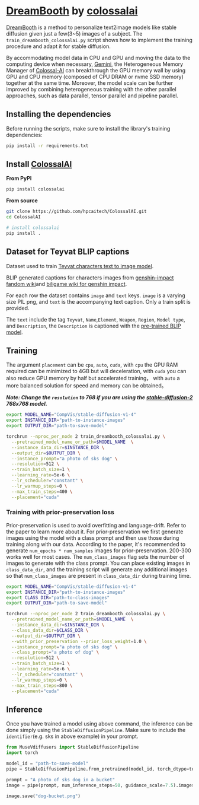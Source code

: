 # [DreamBooth](https://github.com/huggingface/diffusers/tree/main/examples/dreambooth) by [colossalai](https://github.com/hpcaitech/ColossalAI.git)

[DreamBooth](https://arxiv.org/abs/2208.12242) is a method to personalize text2image models like stable diffusion given just a few(3~5) images of a subject.
The `train_dreambooth_colossalai.py` script shows how to implement the training procedure and adapt it for stable diffusion.

By accommodating model data in CPU and GPU and moving the data to the computing device when necessary, [Gemini](https://www.colossalai.org/docs/advanced_tutorials/meet_gemini), the Heterogeneous Memory Manager of [Colossal-AI](https://github.com/hpcaitech/ColossalAI) can breakthrough the GPU memory wall by using GPU and CPU memory (composed of CPU DRAM or nvme SSD memory) together at the same time. Moreover, the model scale can be further improved by combining heterogeneous training with the other parallel approaches, such as data parallel, tensor parallel and pipeline parallel.

## Installing the dependencies

Before running the scripts, make sure to install the library's training dependencies:

```bash
pip install -r requirements.txt
```

## Install [ColossalAI](https://github.com/hpcaitech/ColossalAI.git)

**From PyPI**
```bash
pip install colossalai
```

**From source**

```bash
git clone https://github.com/hpcaitech/ColossalAI.git
cd ColossalAI

# install colossalai
pip install .
```

## Dataset for Teyvat BLIP captions
Dataset used to train [Teyvat characters text to image model](https://github.com/hpcaitech/ColossalAI/tree/main/examples/images/diffusion).

BLIP generated captions for characters images from [genshin-impact fandom wiki](https://genshin-impact.fandom.com/wiki/Character#Playable_Characters)and [biligame wiki for genshin impact](https://wiki.biligame.com/ys/%E8%A7%92%E8%89%B2).

For each row the dataset contains `image` and `text` keys. `image` is a varying size PIL png, and `text` is the accompanying text caption. Only a train split is provided.

The `text` include the tag `Teyvat`, `Name`,`Element`, `Weapon`, `Region`, `Model type`, and `Description`, the `Description` is captioned with the [pre-trained BLIP model](https://github.com/salesforce/BLIP).

## Training

The argument `placement` can be `cpu`, `auto`, `cuda`, with `cpu` the GPU RAM required can be minimized to 4GB but will deceleration, with `cuda` you can also reduce GPU memory by half but accelerated training， with `auto` a more balanced solution for speed and memory can be obtained。

**___Note: Change the `resolution` to 768 if you are using the [stable-diffusion-2](https://huggingface.co/stabilityai/stable-diffusion-2) 768x768 model.___**

```bash
export MODEL_NAME="CompVis/stable-diffusion-v1-4"
export INSTANCE_DIR="path-to-instance-images"
export OUTPUT_DIR="path-to-save-model"

torchrun --nproc_per_node 2 train_dreambooth_colossalai.py \
  --pretrained_model_name_or_path=$MODEL_NAME  \
  --instance_data_dir=$INSTANCE_DIR \
  --output_dir=$OUTPUT_DIR \
  --instance_prompt="a photo of sks dog" \
  --resolution=512 \
  --train_batch_size=1 \
  --learning_rate=5e-6 \
  --lr_scheduler="constant" \
  --lr_warmup_steps=0 \
  --max_train_steps=400 \
  --placement="cuda"
```


### Training with prior-preservation loss

Prior-preservation is used to avoid overfitting and language-drift. Refer to the paper to learn more about it. For prior-preservation we first generate images using the model with a class prompt and then use those during training along with our data.
According to the paper, it's recommended to generate `num_epochs * num_samples` images for prior-preservation. 200-300 works well for most cases. The `num_class_images` flag sets the number of images to generate with the class prompt. You can place existing images in `class_data_dir`, and the training script will generate any additional images so that `num_class_images` are present in `class_data_dir` during training time.

```bash
export MODEL_NAME="CompVis/stable-diffusion-v1-4"
export INSTANCE_DIR="path-to-instance-images"
export CLASS_DIR="path-to-class-images"
export OUTPUT_DIR="path-to-save-model"

torchrun --nproc_per_node 2 train_dreambooth_colossalai.py \
  --pretrained_model_name_or_path=$MODEL_NAME  \
  --instance_data_dir=$INSTANCE_DIR \
  --class_data_dir=$CLASS_DIR \
  --output_dir=$OUTPUT_DIR \
  --with_prior_preservation --prior_loss_weight=1.0 \
  --instance_prompt="a photo of sks dog" \
  --class_prompt="a photo of dog" \
  --resolution=512 \
  --train_batch_size=1 \
  --learning_rate=5e-6 \
  --lr_scheduler="constant" \
  --lr_warmup_steps=0 \
  --max_train_steps=800 \
  --placement="cuda"
```

## Inference

Once you have trained a model using above command, the inference can be done simply using the `StableDiffusionPipeline`. Make sure to include the `identifier`(e.g. sks in above example) in your prompt.

```python
from MuseVdiffusers import StableDiffusionPipeline
import torch

model_id = "path-to-save-model"
pipe = StableDiffusionPipeline.from_pretrained(model_id, torch_dtype=torch.float16).to("cuda")

prompt = "A photo of sks dog in a bucket"
image = pipe(prompt, num_inference_steps=50, guidance_scale=7.5).images[0]

image.save("dog-bucket.png")
```
